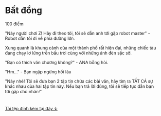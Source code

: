 # Bất đồng
100 điểm

"Này người chơi Z! Hãy đi theo tôi, tôi sẽ dẫn anh tới gặp robot master" - Robot dẫn tôi đi về phía đường lớn.

Xung quanh là khung cảnh của một thành phố rất hiện đại, những chiếc tàu đang chạy lơ lửng trên bầu trời cùng với những ánh đèn sặc sỡ.

"Bạn có thích văn chương không?" - ANA bỗng hỏi.

"Hm..." - Bạn ngập ngừng hồi lâu

"Này nhé! Tôi sẽ đưa bạn 2 tập tin chứa các bài văn, hãy tìm ra TẤT CẢ sự khác nhau của hai tập tin này. Nếu bạn trả lời đúng, tôi sẽ tiếp tục dẫn bạn tới gặp chủ nhân!"

#
<a href="">Tải tệp đính kèm tại đây ↓</a>
